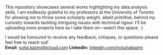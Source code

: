 This repository showcases several works highlighting my data analysis skills. I am endlessly grateful to my professors at the University of Toronto for allowing me to throw some scholarly weight, albeit primitive, behind my curiosity towards tackling intriguing issues with technical rigour. I'll be uploading more projects here as I take them on—watch this space. :)

I would be honoured to receive any feedback, critiques, or questions-please feel free to reach out!  
**Email:** [suha.kazmi@icloud.com](mailto:suha.kazmi@icloud.com) 
**LinkedIn:** [linkedin.com/in/suhakazmi](https://linkedin.com/in/suhakazmi)
